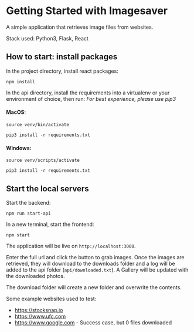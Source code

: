 # Getting Started with Imagesaver

A simple application that retrieves image files from websites.

Stack used: Python3, Flask, React

## How to start: install packages

In the project directory, install react packages:

`npm install`

In the api directory, install the requirements into a virtualenv or your environment of choice, then run:
_For best experience, please use pip3_

#### MacOS:

`source venv/bin/activate`

`pip3 install -r requirements.txt`

#### Windows:

`source venv/scripts/activate`

`pip3 install -r requirements.txt`

## Start the local servers

Start the backend:

`npm run start-api`

In a new terminal, start the frontend:

`npm start`

The application will be live on `http://localhost:3000`.

Enter the full url and click the button to grab images. Once the images are retrieved, they will download to the downloads folder and a log will be added to the api folder (`api/downloaded.txt`). A Gallery will be updated with the downloaded photos.

The download folder will create a new folder and overwrite the contents.

Some example websites used to test:

- https://stocksnap.io
- https://www.ufc.com
- https://www.google.com - Success case, but 0 files downloaded
